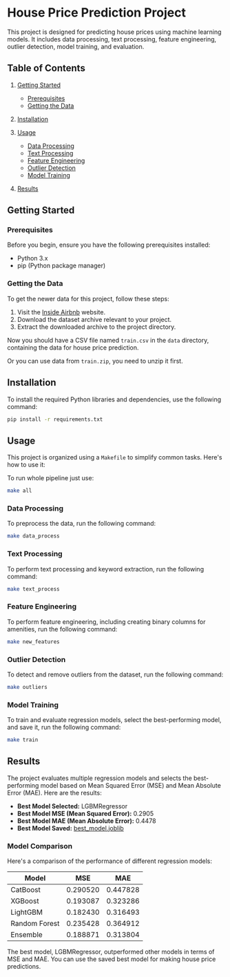 # House Price Prediction Project

This project is designed for predicting house prices using machine learning models. It includes data processing, text processing, feature engineering, outlier detection, model training, and evaluation.

## Table of Contents

1. [Getting Started](#getting-started)
   - [Prerequisites](#prerequisites)
   - [Getting the Data](#getting-the-data)

2. [Installation](#installation)

3. [Usage](#usage)
   - [Data Processing](#data-processing)
   - [Text Processing](#text-processing)
   - [Feature Engineering](#feature-engineering)
   - [Outlier Detection](#outlier-detection)
   - [Model Training](#model-training)

4. [Results](#results)

## Getting Started

### Prerequisites

Before you begin, ensure you have the following prerequisites installed:

- Python 3.x
- pip (Python package manager)

### Getting the Data

To get the newer data for this project, follow these steps:

1. Visit the [Inside Airbnb](http://insideairbnb.com/get-the-data/) website.
2. Download the dataset archive relevant to your project.
3. Extract the downloaded archive to the project directory.

Now you should have a CSV file named `train.csv` in the `data` directory, containing the data for house price prediction.

Or you can use data from `train.zip`, you need to unzip it first.

## Installation

To install the required Python libraries and dependencies, use the following command:

```bash
pip install -r requirements.txt
```

## Usage

This project is organized using a `Makefile` to simplify common tasks. Here's how to use it:

To run whole pipeline just use:

```bash
make all
```
### Data Processing

To preprocess the data, run the following command:

```bash
make data_process
```

### Text Processing

To perform text processing and keyword extraction, run the following command:

```bash
make text_process
```

### Feature Engineering

To perform feature engineering, including creating binary columns for amenities, run the following command:

```bash
make new_features
```

### Outlier Detection

To detect and remove outliers from the dataset, run the following command:

```bash
make outliers
```

### Model Training

To train and evaluate regression models, select the best-performing model, and save it, run the following command:

```bash
make train
```

## Results

The project evaluates multiple regression models and selects the best-performing model based on Mean Squared Error (MSE) and Mean Absolute Error (MAE). Here are the results:

- **Best Model Selected:** LGBMRegressor
- **Best Model MSE (Mean Squared Error):** 0.2905
- **Best Model MAE (Mean Absolute Error):** 0.4478
- **Best Model Saved:** [best_model.joblib](model/best_model.joblib)

### Model Comparison

Here's a comparison of the performance of different regression models:

| Model         | MSE      | MAE      |
|---------------|----------|----------|
| CatBoost      | 0.290520 | 0.447828 |
| XGBoost       | 0.193087 | 0.323286 |
| LightGBM      | 0.182430 | 0.316493 |
| Random Forest | 0.235428 | 0.364912 |
| Ensemble      | 0.188871 | 0.313804 |

The best model, LGBMRegressor, outperformed other models in terms of MSE and MAE. You can use the saved best model for making house price predictions.
